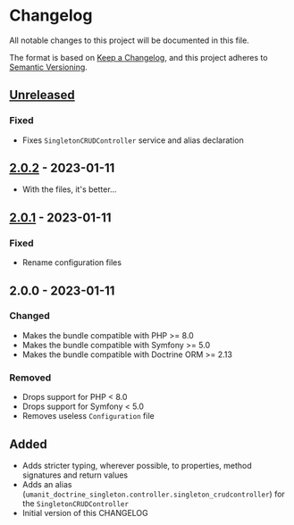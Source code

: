 # Changelog

All notable changes to this project will be documented in this file.

The format is based on [Keep a Changelog](https://keepachangelog.com/en/1.0.0/),
and this project adheres to [Semantic Versioning](https://semver.org/spec/v2.0.0.html).

## [Unreleased]

### Fixed

- Fixes `SingletonCRUDController` service and alias declaration

## [2.0.2] - 2023-01-11

- With the files, it's better...

## [2.0.1] - 2023-01-11

### Fixed

- Rename configuration files

## 2.0.0 - 2023-01-11

### Changed

- Makes the bundle compatible with PHP >= 8.0
- Makes the bundle compatible with Symfony >= 5.0
- Makes the bundle compatible with Doctrine ORM >= 2.13

### Removed

- Drops support for PHP < 8.0
- Drops support for Symfony < 5.0
- Removes useless `Configuration` file

## Added

- Adds stricter typing, wherever possible, to properties, method signatures and return values
- Adds an alias (`umanit_doctrine_singleton.controller.singleton_crudcontroller`) for the `SingletonCRUDController`
- Initial version of this CHANGELOG

[Unreleased]: https://github.com/umanit/doctrine-singleton-bundle/compare/2.0.2...HEAD

[2.0.2]: https://github.com/umanit/doctrine-singleton-bundle/compare/2.0.1...2.0.2

[2.0.1]: https://github.com/umanit/doctrine-singleton-bundle/compare/2.0.0...2.0.1
